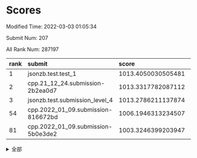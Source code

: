 # Scores

Modified Time: 2022-03-03 01:05:34

Submit Num: 207

All Rank Num: 287197

| rank |               submit               |       score        |       sigma        | pk_num |
| :--- | :--------------------------------- | :----------------- | :----------------- | :----- |
| 1    | jsonzb.test.test_1                 | 1013.4050030505481 | 0.8502127763743855 | 5550   |
| 2    | cpp.21_12_24.submission-2b2ea0d7   | 1013.3317782087112 | 0.8105618157760685 | 5548   |
| 3    | jsonzb.test.submission_level_4     | 1013.2786211137874 | 0.8376064787225462 | 5553   |
| 54   | cpp.2022_01_09.submission-816672bd | 1006.1946313234507 | 0.7282066762011679 | 5553   |
| 81   | cpp.2022_01_09.submission-5b0e3de2 | 1003.3246399203947 | 0.7115842597445508 | 5545   |


<details>
<summary>全部</summary>

| rank |                 submit                 |       score        |       sigma        | pk_num |
| :--- | :------------------------------------- | :----------------- | :----------------- | :----- |
| 1    | jsonzb.test.test_1                     | 1013.4050030505481 | 0.8502127763743855 | 5550   |
| 2    | cpp.21_12_24.submission-2b2ea0d7       | 1013.3317782087112 | 0.8105618157760685 | 5548   |
| 3    | jsonzb.test.submission_level_4         | 1013.2786211137874 | 0.8376064787225462 | 5553   |
| 4    | gobigger.level_3.submission_level_3_48 | 1011.9255257930616 | 0.79924018249784   | 5548   |
| 5    | gobigger.level_3.submission_level_3_45 | 1011.7562282131884 | 0.7935428674040221 | 5549   |
| 6    | gobigger.level_3.submission_level_3_42 | 1011.6522465308357 | 0.7525287222233563 | 5554   |
| 7    | gobigger.level_3.submission_level_3_19 | 1011.131685785783  | 0.765903179975949  | 5549   |
| 8    | gobigger.level_3.submission_level_3_40 | 1010.8071691953619 | 0.7595333697295832 | 5552   |
| 9    | gobigger.level_3.submission_level_3_30 | 1010.6677519494252 | 0.7660723072944642 | 5548   |
| 10   | gobigger.level_3.submission_level_3_47 | 1010.65079424805   | 0.7971392930018593 | 5550   |
| 11   | gobigger.level_3.submission_level_3_34 | 1010.6152859847065 | 0.7924351842512756 | 5549   |
| 12   | gobigger.level_3.submission_level_3_36 | 1010.4309833674755 | 0.7947680077631338 | 5553   |
| 13   | gobigger.level_3.submission_level_3_6  | 1010.4232551028856 | 0.749314924827796  | 5545   |
| 14   | gobigger.level_3.submission_level_3_1  | 1010.3414520087568 | 0.7832110824627191 | 5551   |
| 15   | gobigger.level_3.submission_level_3_44 | 1010.3355558293933 | 0.784206082187612  | 5550   |
| 16   | gobigger.level_3.submission_level_3_3  | 1010.2206191429053 | 0.7793611759227774 | 5544   |
| 17   | gobigger.level_3.submission_level_3_35 | 1010.1933634602608 | 0.7655504644300354 | 5552   |
| 18   | gobigger.level_3.submission_level_3_15 | 1010.1829432010464 | 0.7750520702628526 | 5548   |
| 19   | gobigger.level_3.submission_level_3_2  | 1010.17285521111   | 0.7564904005556544 | 5550   |
| 20   | gobigger.level_3.submission_level_3_7  | 1010.1534432634515 | 0.7598977390925792 | 5551   |
| 21   | gobigger.level_3.submission_level_3_0  | 1010.1221556261097 | 0.7545060141446807 | 5547   |
| 22   | gobigger.level_3.submission_level_3_32 | 1010.081475112752  | 0.7384320336569037 | 5551   |
| 23   | gobigger.level_3.submission_level_3_5  | 1010.0785891117903 | 0.7545749657213809 | 5544   |
| 24   | gobigger.level_3.submission_level_3_12 | 1010.0754878263459 | 0.762820924237502  | 5548   |
| 25   | gobigger.level_3.submission_level_3_33 | 1010.0551748727365 | 0.7570212802018609 | 5551   |
| 26   | gobigger.level_3.submission_level_3_24 | 1010.0497009474335 | 0.7798339153580444 | 5550   |
| 27   | gobigger.level_3.submission_level_3_16 | 1009.9626573270378 | 0.7520368858880165 | 5547   |
| 28   | gobigger.level_3.submission_level_3_8  | 1009.9422527513788 | 0.7736181387115199 | 5552   |
| 29   | gobigger.level_3.submission_level_3_20 | 1009.9134698416445 | 0.7594806087906291 | 5544   |
| 30   | gobigger.level_3.submission_level_3_13 | 1009.9119558722377 | 0.7489526963514809 | 5552   |
| 31   | gobigger.level_3.submission_level_3_14 | 1009.8850189889974 | 0.7725092419646541 | 5544   |
| 32   | gobigger.level_3.submission_level_3_39 | 1009.8174146595193 | 0.7429671690399419 | 5549   |
| 33   | gobigger.level_3.submission_level_3_22 | 1009.8122692272669 | 0.7571273223258728 | 5550   |
| 34   | gobigger.level_3.submission_level_3_38 | 1009.7554492483819 | 0.7709059907875537 | 5551   |
| 35   | gobigger.level_3.submission_level_3_43 | 1009.73134415283   | 0.7461625016819086 | 5548   |
| 36   | gobigger.level_3.submission_level_3_17 | 1009.6918996781234 | 0.7476691096618864 | 5541   |
| 37   | gobigger.level_3.submission_level_3_9  | 1009.6725479005931 | 0.7547841576034585 | 5553   |
| 38   | gobigger.level_3.submission_level_3_21 | 1009.6641002717128 | 0.7493493364263472 | 5550   |
| 39   | gobigger.level_3.submission_level_3_23 | 1009.6038870602897 | 0.7368415906468715 | 5547   |
| 40   | gobigger.level_3.submission_level_3_26 | 1009.5994229461335 | 0.7593366051273207 | 5550   |
| 41   | gobigger.level_3.submission_level_3_37 | 1009.3475020252642 | 0.7474263204901883 | 5546   |
| 42   | gobigger.level_3.submission_level_3_46 | 1009.283151213802  | 0.7453815141724859 | 5552   |
| 43   | gobigger.level_3.submission_level_3_4  | 1009.2473503099611 | 0.7362361092089867 | 5541   |
| 44   | gobigger.level_3.submission_level_3_49 | 1009.1132893491435 | 0.7459651534463569 | 5552   |
| 45   | gobigger.level_3.submission_level_3_25 | 1009.0977301473622 | 0.7635889034957299 | 5546   |
| 46   | gobigger.level_3.submission_level_3_18 | 1008.966957773798  | 0.7384795551437447 | 5550   |
| 47   | gobigger.level_3.submission_level_3_28 | 1008.9157125675655 | 0.7506405860493811 | 5548   |
| 48   | gobigger.level_3.submission_level_3_10 | 1008.8879861072553 | 0.7510409765135077 | 5550   |
| 49   | gobigger.level_3.submission_level_3_27 | 1008.5499448011598 | 0.7676484952761723 | 5547   |
| 50   | gobigger.level_3.submission_level_3_31 | 1008.5313097551065 | 0.746149722683971  | 5552   |
| 51   | gobigger.level_3.submission_level_3_11 | 1008.4680958389974 | 0.7504129045370919 | 5553   |
| 52   | gobigger.level_3.submission_level_3_29 | 1008.442324503308  | 0.733092985020995  | 5540   |
| 53   | gobigger.level_3.submission_level_3_41 | 1008.434909720511  | 0.737549908812651  | 5553   |
| 54   | cpp.2022_01_09.submission-816672bd     | 1006.1946313234507 | 0.7282066762011679 | 5553   |
| 55   | gobigger.level_1.submission_level_1_41 | 1005.222602024543  | 0.7208911300089453 | 5555   |
| 56   | gobigger.level_1.submission_level_1_45 | 1004.7306196768021 | 0.7291946562275865 | 5551   |
| 57   | gobigger.level_1.submission_level_1_31 | 1004.5198932558066 | 0.7192291755190392 | 5549   |
| 58   | gobigger.level_1.submission_level_1_2  | 1004.3507903895419 | 0.7169937696213897 | 5551   |
| 59   | gobigger.level_1.submission_level_1_39 | 1004.3502237552561 | 0.7246179479708947 | 5550   |
| 60   | gobigger.level_1.submission_level_1_11 | 1004.1596789094469 | 0.7170916955328083 | 5549   |
| 61   | gobigger.level_1.submission_level_1_4  | 1004.1447518144039 | 0.7247554014383277 | 5550   |
| 62   | gobigger.level_1.submission_level_1_10 | 1003.9837876538329 | 0.7122320739154867 | 5550   |
| 63   | gobigger.level_1.submission_level_1_1  | 1003.9609459361976 | 0.7177935414423622 | 5548   |
| 64   | gobigger.level_1.submission_level_1_24 | 1003.8873060839285 | 0.719591145821323  | 5554   |
| 65   | gobigger.level_1.submission_level_1_16 | 1003.8508921673722 | 0.7178352488271041 | 5551   |
| 66   | gobigger.level_1.submission_level_1_12 | 1003.8460808026275 | 0.7055037113016575 | 5548   |
| 67   | gobigger.level_1.submission_level_1_5  | 1003.81785713762   | 0.7060505378641546 | 5549   |
| 68   | gobigger.level_1.submission_level_1_28 | 1003.8090610606042 | 0.7315989585059256 | 5553   |
| 69   | gobigger.level_1.submission_level_1_8  | 1003.750657991793  | 0.7135061619593268 | 5548   |
| 70   | gobigger.level_1.submission_level_1_38 | 1003.7494351472762 | 0.7165125167925115 | 5549   |
| 71   | gobigger.level_1.submission_level_1_46 | 1003.7323973220243 | 0.7170336950431554 | 5550   |
| 72   | gobigger.level_1.submission_level_1_43 | 1003.6596007472687 | 0.7256021484109584 | 5548   |
| 73   | gobigger.level_1.submission_level_1_15 | 1003.6305379909289 | 0.7156271033795218 | 5547   |
| 74   | gobigger.level_1.submission_level_1_33 | 1003.6145706602956 | 0.714146681893758  | 5548   |
| 75   | gobigger.level_1.submission_level_1_44 | 1003.579628102757  | 0.7195597891517403 | 5552   |
| 76   | gobigger.level_1.submission_level_1_32 | 1003.5518550497536 | 0.717099695709755  | 5552   |
| 77   | gobigger.level_1.submission_level_1_20 | 1003.4871795560683 | 0.7303925261545869 | 5547   |
| 78   | gobigger.level_1.submission_level_1_49 | 1003.4704280581777 | 0.715809616790653  | 5551   |
| 79   | gobigger.level_1.submission_level_1_0  | 1003.402324772021  | 0.6971386488268736 | 5557   |
| 80   | gobigger.level_1.submission_level_1_19 | 1003.3627328524079 | 0.7194382556367527 | 5551   |
| 81   | cpp.2022_01_09.submission-5b0e3de2     | 1003.3246399203947 | 0.7115842597445508 | 5545   |
| 82   | gobigger.level_1.submission_level_1_22 | 1003.2555889179388 | 0.7209153536572723 | 5546   |
| 83   | gobigger.level_1.submission_level_1_48 | 1003.2025332026653 | 0.7041280651477774 | 5547   |
| 84   | gobigger.level_1.submission_level_1_47 | 1003.1693897334667 | 0.7105493796399196 | 5550   |
| 85   | gobigger.level_1.submission_level_1_29 | 1002.9962264137461 | 0.7270709088701292 | 5551   |
| 86   | gobigger.level_1.submission_level_1_26 | 1002.9805199788901 | 0.7259265550403605 | 5554   |
| 87   | gobigger.level_1.submission_level_1_9  | 1002.9464453967812 | 0.706056736594615  | 5555   |
| 88   | gobigger.level_1.submission_level_1_37 | 1002.8813647745724 | 0.7278612771470805 | 5552   |
| 89   | gobigger.level_1.submission_level_1_7  | 1002.8482044147896 | 0.7203378474646666 | 5547   |
| 90   | gobigger.level_1.submission_level_1_13 | 1002.8309629864461 | 0.7077935639897954 | 5547   |
| 91   | gobigger.level_1.submission_level_1_35 | 1002.7954188097616 | 0.7178611725518617 | 5549   |
| 92   | gobigger.level_1.submission_level_1_18 | 1002.734931106987  | 0.7052232415133612 | 5550   |
| 93   | gobigger.level_1.submission_level_1_27 | 1002.7261647112101 | 0.7346429935443614 | 5549   |
| 94   | gobigger.level_1.submission_level_1_34 | 1002.7053527435494 | 0.727922001693593  | 5543   |
| 95   | gobigger.level_1.submission_level_1_42 | 1002.7040567104575 | 0.725289215046501  | 5549   |
| 96   | gobigger.level_1.submission_level_1_23 | 1002.6383567405074 | 0.7139427634419918 | 5554   |
| 97   | gobigger.level_1.submission_level_1_17 | 1002.6211023676816 | 0.7131985646642507 | 5550   |
| 98   | gobigger.level_1.submission_level_1_21 | 1002.4910547391139 | 0.7064299639478772 | 5546   |
| 99   | gobigger.level_1.submission_level_1_25 | 1002.444594210991  | 0.7057673288436361 | 5551   |
| 100  | gobigger.level_1.submission_level_1_30 | 1002.4430013840807 | 0.7153727031838775 | 5548   |
| 101  | gobigger.level_1.submission_level_1_3  | 1002.0952209805265 | 0.7175659462437036 | 5555   |
| 102  | gobigger.level_1.submission_level_1_14 | 1002.0718056054847 | 0.7133363668617899 | 5547   |
| 103  | gobigger.level_1.submission_level_1_36 | 1002.0498849761689 | 0.7103872628579253 | 5548   |
| 104  | gobigger.level_1.submission_level_1_6  | 1001.7820120666298 | 0.706455079632915  | 5548   |
| 105  | gobigger.level_1.submission_level_1_40 | 1001.3797892210606 | 0.7205968608950364 | 5550   |
| 106  | gobigger.random.submission_random_37   | 997.9788273285996  | 0.7164833979681611 | 5553   |
| 107  | gobigger.random.submission_random_13   | 997.7695769909793  | 0.7077546384332541 | 5548   |
| 108  | gobigger.random.submission_random_22   | 997.0835003067783  | 0.7184725589857651 | 5553   |
| 109  | gobigger.random.submission_random_48   | 996.8924577610576  | 0.7147633798856835 | 5547   |
| 110  | gobigger.random.submission_random_24   | 996.820396054633   | 0.709838155219953  | 5550   |
| 111  | gobigger.random.submission_random_12   | 996.7195732647356  | 0.7092085200036768 | 5551   |
| 112  | gobigger.random.submission_random_10   | 996.6340062870368  | 0.7121666569817682 | 5544   |
| 113  | gobigger.random.submission_random_20   | 996.6132766789333  | 0.7016316174494764 | 5551   |
| 114  | gobigger.random.submission_random_30   | 996.5189425437287  | 0.718685916914847  | 5549   |
| 115  | gobigger.random.submission_random_5    | 996.4959198745667  | 0.7081533740748253 | 5552   |
| 116  | gobigger.random.submission_random_44   | 996.4576414334474  | 0.7211219128085896 | 5549   |
| 117  | gobigger.random.submission_random_31   | 996.3974641454644  | 0.7122625801773761 | 5552   |
| 118  | gobigger.random.submission_random_43   | 996.3753579259328  | 0.7135274634497406 | 5548   |
| 119  | gobigger.random.submission_random_34   | 996.3698105583597  | 0.7095502344633429 | 5553   |
| 120  | gobigger.random.submission_random_23   | 996.3468292462389  | 0.7147325329924333 | 5549   |
| 121  | gobigger.random.submission_random_49   | 996.3442392777876  | 0.714517792903001  | 5550   |
| 122  | gobigger.random.submission_random_9    | 996.3113281913287  | 0.7184872077804894 | 5551   |
| 123  | gobigger.random.submission_random_45   | 996.2671869076396  | 0.6970190756078043 | 5547   |
| 124  | gobigger.random.submission_random_11   | 996.2385859288299  | 0.7179536528510282 | 5549   |
| 125  | gobigger.random.submission_random_38   | 996.2016743843985  | 0.7179807273609081 | 5553   |
| 126  | gobigger.random.submission_random_47   | 996.161345577939   | 0.6993346090087134 | 5543   |
| 127  | gobigger.random.submission_random_28   | 996.1103299780953  | 0.7159003176549523 | 5552   |
| 128  | gobigger.random.submission_random_17   | 996.1013937586231  | 0.7107280288181285 | 5547   |
| 129  | gobigger.random.submission_random_26   | 996.0955531223896  | 0.7007833960780809 | 5552   |
| 130  | gobigger.random.submission_random_19   | 996.0871298567793  | 0.7035741122984737 | 5546   |
| 131  | gobigger.random.submission_random_36   | 996.0617812210058  | 0.7083908094638091 | 5547   |
| 132  | gobigger.random.submission_random_32   | 996.0597154505215  | 0.7219760878591434 | 5552   |
| 133  | gobigger.random.submission_random_14   | 996.0474182250853  | 0.7098771919860257 | 5549   |
| 134  | gobigger.random.submission_random_42   | 996.0104736835623  | 0.7064748091568469 | 5548   |
| 135  | gobigger.random.submission_random_8    | 995.9874419997634  | 0.7095783164110608 | 5554   |
| 136  | gobigger.random.submission_random_40   | 995.9227917031562  | 0.7040124053886364 | 5554   |
| 137  | gobigger.random.submission_random_0    | 995.8717172212209  | 0.7224899485418598 | 5546   |
| 138  | gobigger.random.submission_random_1    | 995.8588045991953  | 0.7200708616999638 | 5550   |
| 139  | gobigger.random.submission_random_21   | 995.822506055936   | 0.7059246510407936 | 5546   |
| 140  | gobigger.random.submission_random_35   | 995.8090550615963  | 0.7045558071418748 | 5550   |
| 141  | gobigger.random.submission_random_39   | 995.776183123269   | 0.7096382640094607 | 5551   |
| 142  | gobigger.random.submission_random_46   | 995.7701765310366  | 0.7185142120843877 | 5550   |
| 143  | gobigger.random.submission_random_18   | 995.7394676183374  | 0.7175525980289886 | 5550   |
| 144  | gobigger.random.submission_random_2    | 995.707641041165   | 0.7075115231191964 | 5551   |
| 145  | gobigger.random.submission_random_7    | 995.6725084140579  | 0.7193351082361352 | 5548   |
| 146  | gobigger.random.submission_random_16   | 995.6273254521668  | 0.7175589259158965 | 5550   |
| 147  | gobigger.random.submission_random_4    | 995.5339753299087  | 0.7171687371645059 | 5549   |
| 148  | gobigger.random.submission_random_6    | 995.4157641288396  | 0.7175415375588091 | 5552   |
| 149  | gobigger.random.submission_random_29   | 995.4001897899633  | 0.6969018180069316 | 5546   |
| 150  | gobigger.random.submission_random_25   | 995.2102910519984  | 0.7159137156808039 | 5549   |
| 151  | gobigger.random.submission_random_33   | 995.1294924004154  | 0.7100823832718411 | 5553   |
| 152  | gobigger.random.submission_random_41   | 994.9841682337926  | 0.7015318575928022 | 5547   |
| 153  | gobigger.random.submission_random_27   | 994.537981391841   | 0.7262175098837576 | 5552   |
| 154  | gobigger.random.submission_random_3    | 994.4582689432253  | 0.7216677067339539 | 5551   |
| 155  | gobigger.random.submission_random_15   | 994.3846376160969  | 0.7157755289187434 | 5548   |
| 156  | gobigger.level_2.submission_level_2_40 | 993.619609851703   | 0.7370816521056027 | 5549   |
| 157  | gobigger.level_2.submission_level_2_24 | 993.4444785199067  | 0.7299865381302288 | 5550   |
| 158  | gobigger.level_2.submission_level_2_20 | 993.2051886137854  | 0.7237870426513147 | 5551   |
| 159  | gobigger.level_2.submission_level_2_22 | 993.1984222026609  | 0.7442270838873652 | 5550   |
| 160  | gobigger.level_2.submission_level_2_4  | 993.1569852056322  | 0.7448481801783724 | 5547   |
| 161  | gobigger.level_2.submission_level_2_41 | 993.1117664037174  | 0.734373141496598  | 5548   |
| 162  | gobigger.level_2.submission_level_2_29 | 992.9787360736093  | 0.7249221368458518 | 5555   |
| 163  | gobigger.level_2.submission_level_2_48 | 992.9234036013537  | 0.7192536572918286 | 5550   |
| 164  | gobigger.level_2.submission_level_2_15 | 992.9175849279952  | 0.7379179114662583 | 5548   |
| 165  | gobigger.level_2.submission_level_2_2  | 992.8941138496773  | 0.7226655090613177 | 5550   |
| 166  | gobigger.level_2.submission_level_2_9  | 992.8319782698126  | 0.7594908506655142 | 5558   |
| 167  | gobigger.level_2.submission_level_2_45 | 992.7815038328589  | 0.739478434181388  | 5553   |
| 168  | gobigger.level_2.submission_level_2_10 | 992.7401227886754  | 0.7310011782043263 | 5550   |
| 169  | gobigger.level_2.submission_level_2_49 | 992.6689937661235  | 0.7463208440464659 | 5548   |
| 170  | gobigger.level_2.submission_level_2_7  | 992.6452788687219  | 0.7228788230701548 | 5551   |
| 171  | gobigger.level_2.submission_level_2_37 | 992.6305522588231  | 0.7420716441818193 | 5549   |
| 172  | gobigger.level_2.submission_level_2_28 | 992.578304865278   | 0.7277704128506128 | 5555   |
| 173  | gobigger.level_2.submission_level_2_42 | 992.5497952725501  | 0.7414626430338279 | 5550   |
| 174  | gobigger.level_2.submission_level_2_30 | 992.5314201429072  | 0.7409730893804536 | 5549   |
| 175  | gobigger.level_2.submission_level_2_47 | 992.5079325698472  | 0.7348349371223184 | 5549   |
| 176  | gobigger.level_2.submission_level_2_13 | 992.4778850079892  | 0.7611349827290159 | 5553   |
| 177  | gobigger.level_2.submission_level_2_11 | 992.4507323994831  | 0.7521410972947937 | 5542   |
| 178  | gobigger.level_2.submission_level_2_38 | 992.3915863732017  | 0.7308062425534851 | 5549   |
| 179  | gobigger.level_2.submission_level_2_27 | 992.3194201829543  | 0.7351031863712891 | 5549   |
| 180  | gobigger.level_2.submission_level_2_26 | 992.2539393561729  | 0.7571878966105059 | 5550   |
| 181  | gobigger.level_2.submission_level_2_25 | 992.2065876232053  | 0.7537633965911545 | 5553   |
| 182  | gobigger.level_2.submission_level_2_1  | 991.9118603144     | 0.7525377862356818 | 5556   |
| 183  | gobigger.level_2.submission_level_2_46 | 991.8065239724529  | 0.7557028014658012 | 5552   |
| 184  | gobigger.level_2.submission_level_2_43 | 991.7585712849954  | 0.7588008324533153 | 5547   |
| 185  | gobigger.level_2.submission_level_2_23 | 991.7073702331952  | 0.7477360974862838 | 5549   |
| 186  | gobigger.level_2.submission_level_2_12 | 991.6808175505405  | 0.7418570530411697 | 5545   |
| 187  | gobigger.level_2.submission_level_2_19 | 991.6754679674733  | 0.7425331382013578 | 5552   |
| 188  | gobigger.level_2.submission_level_2_14 | 991.6720173705427  | 0.7439152312044252 | 5552   |
| 189  | gobigger.level_2.submission_level_2_18 | 991.6143259231056  | 0.7499762091406798 | 5551   |
| 190  | gobigger.level_2.submission_level_2_16 | 991.5511599144439  | 0.7389147449377679 | 5556   |
| 191  | gobigger.level_2.submission_level_2_8  | 991.3319304805856  | 0.7355080390004015 | 5554   |
| 192  | gobigger.level_2.submission_level_2_36 | 991.3300668876955  | 0.746512930075086  | 5549   |
| 193  | gobigger.level_2.submission_level_2_0  | 991.3106137559942  | 0.7796129223343661 | 5556   |
| 194  | gobigger.level_2.submission_level_2_6  | 991.2877489221601  | 0.739991030425626  | 5551   |
| 195  | gobigger.level_2.submission_level_2_33 | 991.204470838703   | 0.7579738085669007 | 5547   |
| 196  | gobigger.level_2.submission_level_2_39 | 991.1778163912575  | 0.7522301616270677 | 5552   |
| 197  | gobigger.level_2.submission_level_2_35 | 991.1075863086569  | 0.7422207471595155 | 5547   |
| 198  | gobigger.level_2.submission_level_2_44 | 991.0401025179767  | 0.7584504145982138 | 5546   |
| 199  | gobigger.level_2.submission_level_2_31 | 990.9435693850195  | 0.7657753761014083 | 5550   |
| 200  | gobigger.level_2.submission_level_2_32 | 990.9338348061849  | 0.75301997619537   | 5552   |
| 201  | gobigger.level_2.submission_level_2_3  | 990.844560206204   | 0.7459005130196195 | 5552   |
| 202  | gobigger.level_2.submission_level_2_5  | 990.7661135289877  | 0.7819770360761614 | 5555   |
| 203  | gobigger.level_2.submission_level_2_21 | 990.6646120262262  | 0.7596973738640974 | 5551   |
| 204  | gobigger.level_2.submission_level_2_34 | 990.6124716256563  | 0.7614248960419254 | 5546   |
| 205  | gobigger.level_2.submission_level_2_17 | 990.3488754949765  | 0.7645137175462801 | 5552   |
| 206  | gobigger.none.submission_none_0        | 978.1745325961737  | 1.3187896426528323 | 5548   |
| 207  | gobigger.none.submission_none_1        | 974.9760059032827  | 1.5764253694891968 | 5550   |

</details>